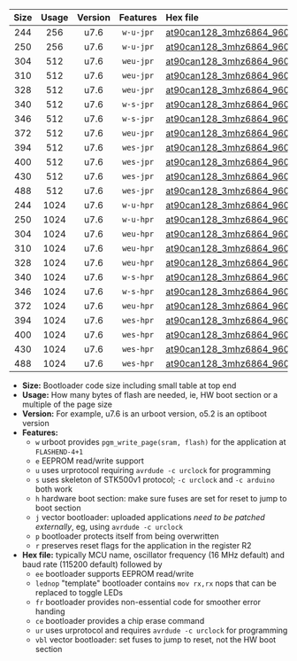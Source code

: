 |Size|Usage|Version|Features|Hex file|
|:-:|:-:|:-:|:-:|:--|
|244|256|u7.6|`w-u-jpr`|[at90can128_3mhz6864_9600bps_ur_vbl.hex](https://raw.githubusercontent.com/stefanrueger/urboot/main/bootloaders/at90can128/fcpu_3mhz6864/9600_bps/at90can128_3mhz6864_9600bps_ur_vbl.hex)|
|250|256|u7.6|`w-u-jpr`|[at90can128_3mhz6864_9600bps_lednop_ur_vbl.hex](https://raw.githubusercontent.com/stefanrueger/urboot/main/bootloaders/at90can128/fcpu_3mhz6864/9600_bps/at90can128_3mhz6864_9600bps_lednop_ur_vbl.hex)|
|304|512|u7.6|`weu-jpr`|[at90can128_3mhz6864_9600bps_ee_ur_vbl.hex](https://raw.githubusercontent.com/stefanrueger/urboot/main/bootloaders/at90can128/fcpu_3mhz6864/9600_bps/at90can128_3mhz6864_9600bps_ee_ur_vbl.hex)|
|310|512|u7.6|`weu-jpr`|[at90can128_3mhz6864_9600bps_ee_lednop_ur_vbl.hex](https://raw.githubusercontent.com/stefanrueger/urboot/main/bootloaders/at90can128/fcpu_3mhz6864/9600_bps/at90can128_3mhz6864_9600bps_ee_lednop_ur_vbl.hex)|
|328|512|u7.6|`weu-jpr`|[at90can128_3mhz6864_9600bps_ee_lednop_fr_ur_vbl.hex](https://raw.githubusercontent.com/stefanrueger/urboot/main/bootloaders/at90can128/fcpu_3mhz6864/9600_bps/at90can128_3mhz6864_9600bps_ee_lednop_fr_ur_vbl.hex)|
|340|512|u7.6|`w-s-jpr`|[at90can128_3mhz6864_9600bps_vbl.hex](https://raw.githubusercontent.com/stefanrueger/urboot/main/bootloaders/at90can128/fcpu_3mhz6864/9600_bps/at90can128_3mhz6864_9600bps_vbl.hex)|
|346|512|u7.6|`w-s-jpr`|[at90can128_3mhz6864_9600bps_lednop_vbl.hex](https://raw.githubusercontent.com/stefanrueger/urboot/main/bootloaders/at90can128/fcpu_3mhz6864/9600_bps/at90can128_3mhz6864_9600bps_lednop_vbl.hex)|
|372|512|u7.6|`weu-jpr`|[at90can128_3mhz6864_9600bps_ee_lednop_fr_ce_ur_vbl.hex](https://raw.githubusercontent.com/stefanrueger/urboot/main/bootloaders/at90can128/fcpu_3mhz6864/9600_bps/at90can128_3mhz6864_9600bps_ee_lednop_fr_ce_ur_vbl.hex)|
|394|512|u7.6|`wes-jpr`|[at90can128_3mhz6864_9600bps_ee_vbl.hex](https://raw.githubusercontent.com/stefanrueger/urboot/main/bootloaders/at90can128/fcpu_3mhz6864/9600_bps/at90can128_3mhz6864_9600bps_ee_vbl.hex)|
|400|512|u7.6|`wes-jpr`|[at90can128_3mhz6864_9600bps_ee_lednop_vbl.hex](https://raw.githubusercontent.com/stefanrueger/urboot/main/bootloaders/at90can128/fcpu_3mhz6864/9600_bps/at90can128_3mhz6864_9600bps_ee_lednop_vbl.hex)|
|430|512|u7.6|`wes-jpr`|[at90can128_3mhz6864_9600bps_ee_lednop_fr_vbl.hex](https://raw.githubusercontent.com/stefanrueger/urboot/main/bootloaders/at90can128/fcpu_3mhz6864/9600_bps/at90can128_3mhz6864_9600bps_ee_lednop_fr_vbl.hex)|
|488|512|u7.6|`wes-jpr`|[at90can128_3mhz6864_9600bps_ee_lednop_fr_ce_vbl.hex](https://raw.githubusercontent.com/stefanrueger/urboot/main/bootloaders/at90can128/fcpu_3mhz6864/9600_bps/at90can128_3mhz6864_9600bps_ee_lednop_fr_ce_vbl.hex)|
|244|1024|u7.6|`w-u-hpr`|[at90can128_3mhz6864_9600bps_ur.hex](https://raw.githubusercontent.com/stefanrueger/urboot/main/bootloaders/at90can128/fcpu_3mhz6864/9600_bps/at90can128_3mhz6864_9600bps_ur.hex)|
|250|1024|u7.6|`w-u-hpr`|[at90can128_3mhz6864_9600bps_lednop_ur.hex](https://raw.githubusercontent.com/stefanrueger/urboot/main/bootloaders/at90can128/fcpu_3mhz6864/9600_bps/at90can128_3mhz6864_9600bps_lednop_ur.hex)|
|304|1024|u7.6|`weu-hpr`|[at90can128_3mhz6864_9600bps_ee_ur.hex](https://raw.githubusercontent.com/stefanrueger/urboot/main/bootloaders/at90can128/fcpu_3mhz6864/9600_bps/at90can128_3mhz6864_9600bps_ee_ur.hex)|
|310|1024|u7.6|`weu-hpr`|[at90can128_3mhz6864_9600bps_ee_lednop_ur.hex](https://raw.githubusercontent.com/stefanrueger/urboot/main/bootloaders/at90can128/fcpu_3mhz6864/9600_bps/at90can128_3mhz6864_9600bps_ee_lednop_ur.hex)|
|328|1024|u7.6|`weu-hpr`|[at90can128_3mhz6864_9600bps_ee_lednop_fr_ur.hex](https://raw.githubusercontent.com/stefanrueger/urboot/main/bootloaders/at90can128/fcpu_3mhz6864/9600_bps/at90can128_3mhz6864_9600bps_ee_lednop_fr_ur.hex)|
|340|1024|u7.6|`w-s-hpr`|[at90can128_3mhz6864_9600bps.hex](https://raw.githubusercontent.com/stefanrueger/urboot/main/bootloaders/at90can128/fcpu_3mhz6864/9600_bps/at90can128_3mhz6864_9600bps.hex)|
|346|1024|u7.6|`w-s-hpr`|[at90can128_3mhz6864_9600bps_lednop.hex](https://raw.githubusercontent.com/stefanrueger/urboot/main/bootloaders/at90can128/fcpu_3mhz6864/9600_bps/at90can128_3mhz6864_9600bps_lednop.hex)|
|372|1024|u7.6|`weu-hpr`|[at90can128_3mhz6864_9600bps_ee_lednop_fr_ce_ur.hex](https://raw.githubusercontent.com/stefanrueger/urboot/main/bootloaders/at90can128/fcpu_3mhz6864/9600_bps/at90can128_3mhz6864_9600bps_ee_lednop_fr_ce_ur.hex)|
|394|1024|u7.6|`wes-hpr`|[at90can128_3mhz6864_9600bps_ee.hex](https://raw.githubusercontent.com/stefanrueger/urboot/main/bootloaders/at90can128/fcpu_3mhz6864/9600_bps/at90can128_3mhz6864_9600bps_ee.hex)|
|400|1024|u7.6|`wes-hpr`|[at90can128_3mhz6864_9600bps_ee_lednop.hex](https://raw.githubusercontent.com/stefanrueger/urboot/main/bootloaders/at90can128/fcpu_3mhz6864/9600_bps/at90can128_3mhz6864_9600bps_ee_lednop.hex)|
|430|1024|u7.6|`wes-hpr`|[at90can128_3mhz6864_9600bps_ee_lednop_fr.hex](https://raw.githubusercontent.com/stefanrueger/urboot/main/bootloaders/at90can128/fcpu_3mhz6864/9600_bps/at90can128_3mhz6864_9600bps_ee_lednop_fr.hex)|
|488|1024|u7.6|`wes-hpr`|[at90can128_3mhz6864_9600bps_ee_lednop_fr_ce.hex](https://raw.githubusercontent.com/stefanrueger/urboot/main/bootloaders/at90can128/fcpu_3mhz6864/9600_bps/at90can128_3mhz6864_9600bps_ee_lednop_fr_ce.hex)|

- **Size:** Bootloader code size including small table at top end
- **Usage:** How many bytes of flash are needed, ie, HW boot section or a multiple of the page size
- **Version:** For example, u7.6 is an urboot version, o5.2 is an optiboot version
- **Features:**
  + `w` urboot provides `pgm_write_page(sram, flash)` for the application at `FLASHEND-4+1`
  + `e` EEPROM read/write support
  + `u` uses urprotocol requiring `avrdude -c urclock` for programming
  + `s` uses skeleton of STK500v1 protocol; `-c urclock` and `-c arduino` both work
  + `h` hardware boot section: make sure fuses are set for reset to jump to boot section
  + `j` vector bootloader: uploaded applications *need to be patched externally*, eg, using `avrdude -c urclock`
  + `p` bootloader protects itself from being overwritten
  + `r` preserves reset flags for the application in the register R2
- **Hex file:** typically MCU name, oscillator frequency (16 MHz default) and baud rate (115200 default) followed by
  + `ee` bootloader supports EEPROM read/write
  + `lednop` "template" bootloader contains `mov rx,rx` nops that can be replaced to toggle LEDs
  + `fr` bootloader provides non-essential code for smoother error handing
  + `ce` bootloader provides a chip erase command
  + `ur` uses urprotocol and requires `avrdude -c urclock` for programming
  + `vbl` vector bootloader: set fuses to jump to reset, not the HW boot section
